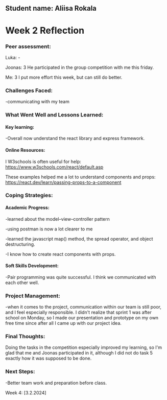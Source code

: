 ## Student name: Aliisa Rokala

# Week 2 Reflection

### Peer assessment:

Luka: -

Joonas: 3 He participated in the group competition with me this friday.

Me: 3 I put more effort this week, but can still do better.

### Challenges Faced:

-communicating with my team

### What Went Well and Lessons Learned:

#### Key learning:

-Overall now understand the react library and express framework.

#### Online Resources:

I W3schools is often useful for help:
https://www.w3schools.com/react/default.asp

These examples helped me a lot to understand components and props:
https://react.dev/learn/passing-props-to-a-component

### Coping Strategies:

#### Academic Progress:

-learned about the model–view–controller pattern

-using postman is now a lot clearer to me

-learned the javascript map() method, the spread operator, and object destructuring.

-I know how to create react components with props.

#### Soft Skills Development:

-Pair programming was quite successful. I think we communicated with each other well.

### Project Management:

-when it comes to the project, communication within our team is still poor, and I feel especially responsible. I didn't realize that sprint 1 was after school on Monday, so I made our presentation and prototype on my own free time since after all I came up with our project idea.

### Final Thoughts:

Doing the tasks in the competition especially improved my learning, so I'm glad that me and Joonas participated in it, although I did not do task 5 exactly how it was supposed to be done.

### Next Steps:

-Better team work and preparation before class.

Week 4: [3.2.2024]
